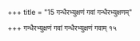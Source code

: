 +++
title = "15 गन्धैरभ्युक्षणं गवां गन्धैरभ्युक्षणम्"

+++
गन्धैरभ्युक्षणं गवां गन्धैरभ्युक्षणं गवाम् १५